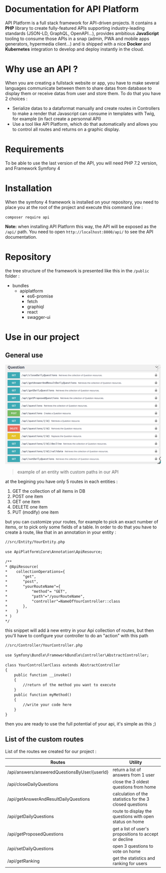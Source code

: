 # Documentation for API Platform

API Platform is a full stack framework for API-driven projects. It contains a **PHP** library to create fully-featured APIs supporting industry-leading standards (JSON-LD, GraphQL, OpenAPI...), provides ambitious **JavaScript** tooling to consume those APIs in a snap (admin, PWA and mobile apps generators, hypermedia client...) and is shipped with a nice **Docker** and **Kubernetes** integration to develop and deploy instantly in the cloud.


# Why use an API ?

When you are creating a fullstack website or app, you have to make several languages communicate between them to share datas from database to display them or receive datas from user and store them. To do that you have 2 choices :

 - Serialize datas to a dataformat manually and create routes in Controllers to make a render that Javascript can consume in templates with Twig, for example (in fact create a personnal API)
 - Use a tool like API Platform, which do that automatically and allows you to control all routes and returns on a graphic display.

# Requirements

To be able to use the last version of the API, you will need PHP 7.2 version, and Framework Symfony 4 

# Installation

When the symfony 4 framework is installed on your repository, you need to place you at the root of the project and execute this command line :

`composer require api`

**Note:** when installing API Platform this way, the API will be exposed as the `/api/` path. You need to open `http://localhost:8000/api/` to see the API documentation.

# Repository

the tree structure of the framework is presented like this in the `/public` folder :
	

 - bundles
	 - apiplatform
		 - es6-promise
		 - fetch
		 - graphiql
		 - react
		 - swagger-ui

				

# Use in our project

## General use

<img src="Capture API.png">

> example of an entity with custom paths in our API

at the begining you have only 5 routes in each entities :

 1. GET the collection of all items in DB
 2. POST one item
 3. GET one item
 4. DELETE one item
 5. PUT (modify) one item

but you can customize your routes, for example to pick an exact number of items, or to pick only some fields of a table.
In order to do that you have to create à route, like that in an annotation in your entity :

    //src/Entity/YourEntity.php

    use ApiPlatform\Core\Annotation\ApiResource;

    /**
    * @ApiResource(
	*    collectionOperations={
	*	    "get",
	*	    "post",
	*	    "yourRouteName"={
	*		    "method"= "GET",
	*		    "path"="/yourRouteName",
	*		    "controller"=NameOfYourController::class
	*	    },
	*    }
    * )
    */

this snippet will add à new entry in your Api collection of routes, but then you'll have to configure your controller to do an "action" with this path

    //src/Controller/YourController.php
    
    use Symfony\Bundle\FrameworkBundle\Controller\AbstractController;
    
    class YourControllerClass extends AbstractController
    {
	    public function __invoke() 
	    {
		    //return of the method you want to execute
	    }
		public function myMethod()
		{
			//write your code here
		}
	}


then you are ready to use the full potential of your api, it's simple as this ;)

## List of the custom routes

List of the routes we created for our project :

| Routes | Utility  |
|--|--|
| /api/answers/answeredQuestionsByUser/{userId} | return a list of answers from 1 user |
| /api/closeDailyQuestions | close the 3 oldest questions from home |
| /api/getAnswerAndResultDailyQuestions | calculation of the statistics for the 3 closed questions |
| /api/getDailyQuestions | route to display the questions with open status on home |
| /api/getProposedQuestions | get a list of user's propositions to accept or decline |
| /api/setDailyQuestions | open 3 questions to vote on home |
| /api/getRanking | get the statistics and ranking for users |
    
